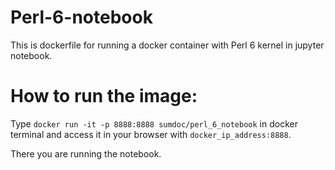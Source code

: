# Perl-6-notebook
This is dockerfile for running a docker container  with Perl 6 kernel in jupyter notebook.

# How to run the image:

Type `docker run -it -p 8888:8888 sumdoc/perl_6_notebook` in docker terminal and access it in your browser with
`docker_ip_address:8888`.

There you are running the notebook.

